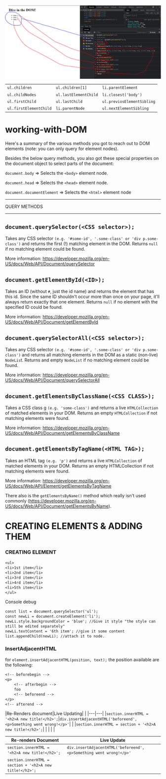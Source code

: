 ![](images/domcalls.PNG)

|   |   |   |   
|---|---|---|
|`ul.children`|`ul.children[1]`|`li.parentElement`|   
|`ul.childNodes`|`ul.lastElementChild`|`li.closest('body')`|   
|`ul.firstChild`|`ul.lastChild`|`ul.previosElementSibling`|   
|`ul.firstElementChild`|`li.parentNode`|`ul.nextElementSibling`|   

# working-with-DOM

Here's a summary of the various methods you got to reach out to DOM elements (note: you can only query for element nodes).

Besides the below query methods, you also got these special properties on the document object to select parts of the document:

`document.body` => Selects the `<body>` element node.

`document.head` => Selects the `<head>` element node.

`document.documentElement` => Selects the `<html>` element node

---

QUERY METHODS

---

## `document.querySelector(<CSS selector>);`

Takes any CSS selector `(e.g. '#some-id', '.some-class' or 'div p.some-class')` and returns the first (!) matching element in the DOM. Returns `null` if no matching element could be found.

More information: https://developer.mozilla.org/en-US/docs/Web/API/Document/querySelector

## `document.getElementById(<ID>);`

Takes an ID (without `#`, just the id name) and returns the element that has this id. Since the same ID shouldn't occur more than once on your page, it'll always return exactly that one element. Returns `null` if no element with the specified ID could be found.

More information: https://developer.mozilla.org/en-US/docs/Web/API/Document/getElementById

## `document.querySelectorAll(<CSS selector>);`

Takes any CSS selector `(e.g. '#some-id', '.some-class' or 'div p.some-class')` and returns all matching elements in the DOM as a static (non-live) `NodeLis`t. Returns and empty `NodeList` if no matching element could be found.

More information: https://developer.mozilla.org/en-US/docs/Web/API/Document/querySelectorAll

## `document.getElementsByClassName(<CSS CLASS>);`

Takes a CSS class g `(e.g. 'some-class')` and returns a live `HTMLCollection` of matched elements in your DOM. Returns an empty `HTMLCollection` if not matching elements were found.

More information: https://developer.mozilla.org/en-US/docs/Web/API/Document/getElementsByClassName

## `document.getElementsByTagName(<HTML TAG>);`

Takes an HTML tag `(e.g. 'p')` and returns a live `HTMLCollection` of matched elements in your DOM. Returns an empty HTMLCollection if not matching elements were found.

More information: https://developer.mozilla.org/en-US/docs/Web/API/Element/getElementsByTagName

There also is the `getElementsByName()` method which really isn't used commonly (https://developer.mozilla.org/en-US/docs/Web/API/Document/getElementsByName).


# CREATING ELEMENTS & ADDING THEM

### CREATING ELEMENT
```
<ul>
<li>1st item</li>
<li>2nd item</li>
<li>3rd item</li>
<li>4rd item</li>
<li>5th item</li>
</ul>
```

Console debug
```
const list = document.querySelector('ul');
const newLi = document.createElement('li');
newLi.style.backgroundColor = 'blue'; //Give it style "the style can still be edited separately"
newLi.textContent = '6th item'; //give it some content
list.appendChild(newLi); //attach it to node.
```


### InsertAdjacentHTML
for ```element.insertAdjacentHTML(position, text);``` the position available are the following:

```
<!-- beforebegin -->
<p>
    <!-- afterbegin -->
    foo
    <!-- beforeend -->
</p>
<!-- afterend -->
```

|Re-Renders document|Live Updating|   |
|---|---|
|```section.innerHTML = '<h2>A new title!</h2>';```|```div.insertAdjacentHTML('beforeend', <p>Something went wrong!</p>'```|   |
|```section.innerHTML = section + '<h2>A new title!</h2>';```|   |
|   |   |


| Re-renders Document 	| Live Update 	|
|---------------------	|-------------	|
| ```section.innerHTML = '<h2>A new title!</h2>';```                   	| ```div.insertAdjacentHTML('beforeend', <p>Something went wrong!</p>'```          	|
| ```section.innerHTML = section + '<h2>A new title!</h2>';```                  	|            	|